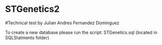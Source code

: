 # STGenetics2

#Technical test by Julian Andres Fernandez Dominguez

To create a new database please run the script: STGenetics.sql (located in SQLStatments folder)